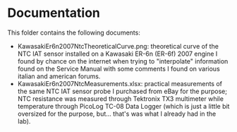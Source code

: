 # Documentation
This folder contains the following documents:
- KawasakiEr6n2007NtcTheoreticalCurve.png: theoretical curve of the NTC IAT sensor installed on a Kawasaki ER-6n (ER-6f) 2007 engine I found by chance on the internet when trying to "interpolate" information found on the Service Manual with some comments I found on various italian and american forums.
- KawasakiEr6n2007NtcMeasurements.xlsx: practical measurements of the same NTC IAT sensor probe I purchased from eBay for the purpose; NTC resistance was measured through Tektronix TX3 multimeter while temperature through PicoLog TC-08 Data Logger (which is just a little bit oversized for the purpose, but... that's was what I already had in the lab).
